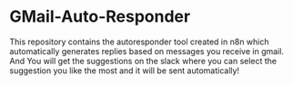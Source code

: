 # GMail-Auto-Responder
This repository contains the autoresponder tool created in n8n which automatically generates replies based on messages you receive in gmail. And You will get the suggestions on the slack where you can select the suggestion you like the most and it will be sent automatically!
